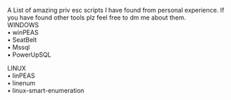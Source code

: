 A List of amazing priv esc scripts I have found from personal experience. If you have found other tools plz feel free to dm me about them.
<br/>
WINDOWS<br/>
  • winPEAS<br/>
  • SeatBelt<br/>
  • Mssql<br/>
      ▪ PowerUpSQL<br/>
      
      
LINUX<br/>
  • linPEAS<br/>
  • linenum<br/>
  • linux-smart-enumeration<br/>
